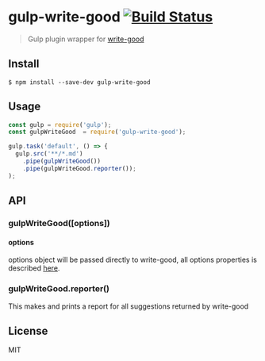 # gulp-write-good [![Build Status](https://travis-ci.org/nlhuykhang/gulp-write-good.svg?branch=master)](https://travis-ci.org/nlhuykhang/gulp-write-good)

> Gulp plugin wrapper for [write-good](https://github.com/btford/write-good)

## Install

```
$ npm install --save-dev gulp-write-good
```

## Usage

```javascript
const gulp = require('gulp');
const gulpWriteGood  = require('gulp-write-good');

gulp.task('default', () => {
  gulp.src('**/*.md')
    .pipe(gulpWriteGood())
    .pipe(gulpWriteGood.reporter());
);
```

## API

### gulpWriteGood([options])

#### options

options object will be passed directly to write-good, all options properties is described [here](https://github.com/btford/write-good#checks).

### gulpWriteGood.reporter()

This makes and prints a report for all suggestions returned by write-good

## License

MIT

